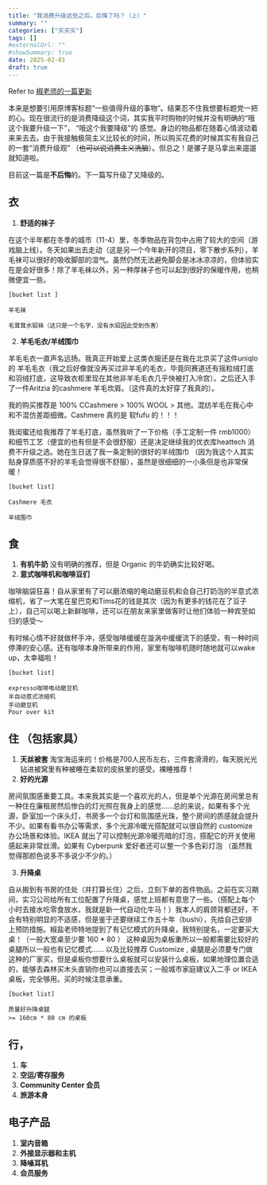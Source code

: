 ```yaml
---
title: "我消费升级这些之后，后悔了吗？（上）"
summary: ""
categories: ["买买买"]
tags: []
#externalUrl: ""
#showSummary: true
date: 2025-02-01
draft: true
---
```



Refer to [椒老师的一篇更新](https://blog.douchi.space/gears-worth-upgrading/) 

本来是想要引用原博客标题“一些值得升级的事物”。结果忍不住我想要标题党一把的心。现在很流行的是消费降级这个词，其实我平时购物的时候并没有明确的“哦这个我要升级一下”， “哦这个我要降级”的 感觉。身边的物品都在随着心情波动着来来去去。由于我接触极简主义比较长的时间，所以购买花费的时候其实有我自己的一套“消费升级观” （~~也可以说消费主义洗脑~~）。但总之！是骡子是马拿出来遛遛就知道啦。
<!-- 写一篇消费降级 -->
<!-- mbp -->

目前这一篇是**不后悔**的。下一篇写升级了又降级的。
<!-- 衣食住行 -->
## 衣

1. **舒适的袜子**

在这个半年都在冬季的城市（11-4）里，冬季物品在背包中占用了较大的空间（游戏脑上线）。冬天如果出去走动（这是另一个今年新开的项目，零下散步系列），羊毛袜可以很好的吸收脚部的湿气。虽然仍然无法避免脚会是冰冰凉凉的，但体验实在是会好很多！除了羊毛袜以外，另一种厚袜子也可以起到很好的保暖作用，也稍微便宜一些。

    [bucket list ]

    羊毛袜

    毛茸茸水貂袜（这只是一个名字，没有水貂因此受到伤害）

2. **羊毛毛衣/羊绒围巾**

羊毛毛衣一直声名远扬。我真正开始爱上这类衣服还是在我在北京买了这件uniqlo 的 羊毛毛衣（我之后好像就没再买过非羊毛的毛衣，毕竟同赛道还有摇粒绒打底和羽绒打底，这导致衣柜里现在其他非羊毛毛衣几乎快被打入冷宫）。之后还入手了一件Aritzia 的cashmere 羊毛坎肩。（这件真的太好穿了我真的）。

我的购买推荐是 100% CCashmere > 100% WOOL > 其他。混纺羊毛在我心中和不混仿差距细微。Cashmere 真的是 软fufu 的！！！

我闺蜜还给我推荐了羊毛打底，虽然我听了一下价格（手工定制一件 rmb1000）和细节工艺（便宜的也有但是不会很舒服）还是决定继续我的优衣库heattech 消费不升级之选。她在生日送了我一条定制的很好的羊绒围巾 （因为我这个人其实贴身穿质感不好的羊毛会觉得很不舒服），虽然是很细细的一小条但是也非常保暖！

    [bucket list]

    Cashmere 毛衣

    羊绒围巾



## 食

1. **有机牛奶**
没有明确的推荐，但是 Organic 的牛奶确实比较好喝。
2. **意式咖啡机和咖啡豆们**

咖啡脑袋狂喜！自从家里有了可以磨浓缩的电动磨豆机和会自己打奶泡的半意式浓缩机，省了一大笔在星巴克和Tims花的钱是其次（因为有更多的钱花在了豆子上），自己可以喝上新鲜咖啡，还可以在朋友来家里做客时让他们体验一种宾至如归的感受～

有时候心情不好就做杯手冲，感受咖啡缓缓在漩涡中缓缓流下的感受，有一种时间停滞的安心感。还有咖啡本身所带来的作用，家里有咖啡机随时随地就可以wake up，太幸福啦！

    [bucket list]

    expresso咖啡电动磨豆机
    半自动意式浓缩机
    手动磨豆机
    Pour over kit



<!-- 4. **质量好的茶叶** -->


## 住 （包括家具）
1. **天丝被套**
淘宝海运来的！价格是700人民币左右，三件套滑滑的，每天脱光光钻进被窝里有种被睡在柔软的皮肤里的感受。裸睡推荐！
2. **好的光源**

房间氛围感重要工具。本来我其实是一个喜欢光的人，但是单个光源在房间里总有一种住在廉租房然后惨白的灯光照在我身上的感觉......总的来说，如果有多个光源，卧室加一个床头灯，书房多一个台灯和氛围感光珠，整个房间的质感就会提升不少。如果有看书办公等需求，多个光源冷暖光搭配就可以很自然的 customize 办公场景和体验。IKEA 就出了可以控制光源冷暖亮暗的灯泡，搭配它的开关使用感起来非常丝滑。如果有 Cyberpunk 爱好者还可以整一个多色彩灯泡 （虽然我觉得那颜色说多不多说少不少的。）

3. **升降桌**

自从搬到有书房的住处（并打算长住）之后，立刻下单的首件物品。之前在实习期间，实习公司给所有工位配置了升降桌，感觉上班都有意思了一些。（搭配上每个小时去接水吃零食放水，我就是新一代自动化牛马！）我本人的肩颈背都还好，不会有特别明显的不适感，但是鉴于还要继续工作五十年（bushi），先给自己安排上预防措施。椒盐老师特地提到了有记忆模式的升降桌，我特别提名，一定要买大桌！（一般大宽桌至少要 160 * 80 ） 这种桌因为桌板重所以一般都需要比较好的桌腿所以一般也有记忆模式...... 以及比较推荐 Customize , 桌腿是必须要专门做这种的厂家买，但是桌板你想要什么桌板就可以安装什么桌板，如果地理位置合适的，能够去森林买木头直销你也可以直接去买；一般城市家庭建议入二手 or IKEA 桌板，完全够用。买的时候注意承重。

    [bucket list]

    质量好升降桌腿
    >= 160cm * 80 cm 的桌板


## 行，
1. **车**
2. **空运/寄存服务**
3. **Community Center 会员**
4. **旅游本身**

## 电子产品
1. **室内音箱**
2. **外接显示器和主机**
3. **降噪耳机**
4. **会员服务**
   